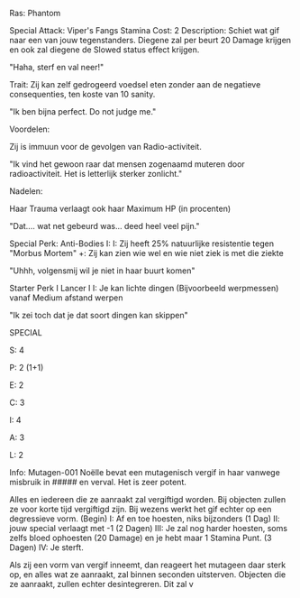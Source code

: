 Ras: Phantom

Special Attack: Viper's Fangs
	Stamina Cost: 2
	Description: Schiet wat gif naar een van jouw tegenstanders. Diegene zal per beurt 20 Damage krijgen en ook zal diegene de Slowed status effect krijgen.

"Haha, sterf en val neer!"

Trait: Zij kan zelf gedrogeerd voedsel eten zonder aan de negatieve consequenties, ten koste van 10 sanity.

"Ik ben bijna perfect. Do not judge me."

Voordelen:

Zij is immuun voor de gevolgen van Radio-activiteit.

"Ik vind het gewoon raar dat mensen zogenaamd muteren door radioactiviteit. Het is letterlijk sterker zonlicht."

Nadelen: 

Haar Trauma verlaagt ook haar Maximum HP (in procenten)

"Dat.... wat net gebeurd was... deed heel veel pijn."

Special Perk: Anti-Bodies I:
	I: Zij heeft 25% natuurlijke resistentie tegen "Morbus Mortem"
	+: Zij kan zien wie wel en wie niet ziek is met die ziekte

"Uhhh, volgensmij wil je niet in haar buurt komen"

Starter Perk I
	Lancer I
	I: Je kan lichte dingen (Bijvoorbeeld werpmessen) vanaf Medium afstand werpen

"Ik zei toch dat je dat soort dingen kan skippen"

SPECIAL

S: 4

P: 2 (1+1)

E: 2

C: 3

I: 4

A: 3 

L: 2

Info:
Mutagen-001
Noëlle bevat een mutagenisch vergif in haar vanwege misbruik in ##### en verval. Het is zeer potent.

Alles en iedereen die ze aanraakt zal vergiftigd worden. Bij objecten zullen ze voor korte tijd vergiftigd zijn. Bij wezens werkt het gif echter op een degressieve vorm.
	(Begin) I: Af en toe hoesten, niks bijzonders
	(1 Dag) II: jouw special verlaagt met -1
	(2 Dagen) III: Je zal nog harder hoesten, soms zelfs bloed ophoesten (20 Damage) en je hebt maar 1 Stamina Punt.
	(3 Dagen) IV: Je sterft.

Als zij een vorm van vergif inneemt, dan reageert het mutageen daar sterk op, en alles wat ze aanraakt, zal binnen seconden uitsterven. Objecten die ze aanraakt, zullen echter desintegreren. Dit zal v




